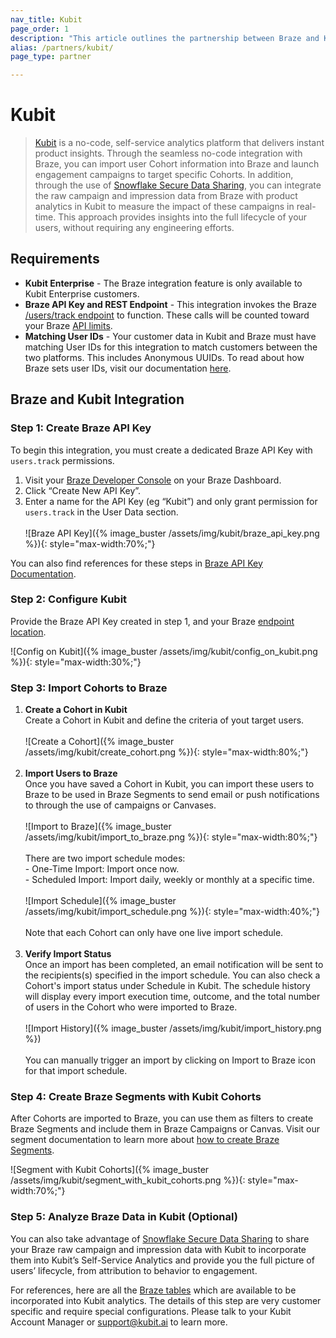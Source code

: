 ```yaml
---
nav_title: Kubit
page_order: 1
description: "This article outlines the partnership between Braze and Kubit, a no-code, self-service analytics platform that delivers instant product insights."
alias: /partners/kubit/
page_type: partner

---
```


# Kubit

> [Kubit](https://kubit.ai/) is a no-code, self-service analytics platform that delivers instant product insights. Through the seamless no-code integration with Braze, you can import user Cohort information into Braze and launch engagement campaigns to target specific Cohorts. In addition, through the use of [Snowflake Secure Data Sharing]({{site.baseurl}}/partners/data_and_infrastructure_agility/data_warehouses/snowflake/), you can integrate the raw campaign and impression data from Braze with product analytics in Kubit to measure the impact of these campaigns in real-time. This approach provides insights into the full lifecycle of your users, without requiring any engineering efforts.

## Requirements

* __Kubit Enterprise__ - The Braze integration feature is only available to Kubit Enterprise customers.
* __Braze API Key and REST Endpoint__ - This integration invokes the Braze [/users/track endpoint]({{site.baseurl}}/api/endpoints/user_data/post_user_track/) to function. These calls will be counted toward your Braze [API limits]({{site.baseurl}}/api/basics/#api-limits).
* __Matching User IDs__ - Your customer data in Kubit and Braze must have matching User IDs for this integration to match customers between the two platforms. This includes Anonymous UUIDs. To read about how Braze sets user IDs, visit our documentation [here](({{site.baseurl}}/developer_guide/platform_integration_guides/fireos/analytics/setting_user_ids/#setting-user-ids)). 

## Braze and Kubit Integration
### Step 1: Create Braze API Key
To begin this integration, you must create a dedicated Braze API Key with `users.track` permissions.

1. Visit your [Braze Developer Console](https://dashboard-01.braze.com/app_settings/developer_console/) on your Braze Dashboard. 
2. Click “Create New API Key”.
3. Enter a name for the API Key (eg “Kubit”) and only grant permission for `users.track` in the User Data section. <br><br>![Braze API Key]({% image_buster /assets/img/kubit/braze_api_key.png %}){: style="max-width:70%;"}

You can also find references for these steps in [Braze API Key Documentation]({{site.baseurl}}/api/basics/#app-group-rest-api-keys). 

### Step 2: Configure Kubit
Provide the Braze API Key created in step 1, and your Braze [endpoint location]({{site.baseurl}}/api/basics/#endpoints).

![Config on Kubit]({% image_buster /assets/img/kubit/config_on_kubit.png %}){: style="max-width:30%;"}

### Step 3: Import Cohorts to Braze
1. __Create a Cohort in Kubit__<br>
Create a Cohort in Kubit and define the criteria of yout target users.<br><br>![Create a Cohort]({% image_buster /assets/img/kubit/create_cohort.png %}){: style="max-width:80%;"}<br><br>
2. __Import Users to Braze__<br>
Once you have saved a Cohort in Kubit, you can import these users to Braze to be used in Braze Segments to send email or push notifications to through the use of campaigns or Canvases.<br><br>![Import to Braze]({% image_buster /assets/img/kubit/import_to_braze.png %}){: style="max-width:80%;"}<br><br>There are two import schedule modes:<br>- One-Time Import: Import once now.<br>- Scheduled Import: Import daily, weekly or monthly at a specific time. <br><br>![Import Schedule]({% image_buster /assets/img/kubit/import_schedule.png %}){: style="max-width:40%;"}<br><br>Note that each Cohort can only have one live import schedule.<br><br>
3. __Verify Import Status__<br>
Once an import has been completed, an email notification will be sent to the recipients(s) specified in the import schedule. You can also check a Cohort's import status under Schedule in Kubit. The schedule history will display every import execution time, outcome, and the total number of users in the Cohort who were imported to Braze.<br><br>![Import History]({% image_buster /assets/img/kubit/import_history.png %})<br><br>You can manually trigger an import by clicking on Import to Braze icon for that import schedule.

### Step 4: Create Braze Segments with Kubit Cohorts
After Cohorts are imported to Braze, you can use them as filters to create Braze Segments and include them in Braze Campaigns or Canvas. Visit our segment documentation to learn more about [how to create Braze Segments]({{site.baseurl}}/user_guide/engagement_tools/segments/creating_a_segment/#step-4-add-filters-to-your-segment).

![Segment with Kubit Cohorts]({% image_buster /assets/img/kubit/segment_with_kubit_cohorts.png %}){: style="max-width:70%;"}

### Step 5: Analyze Braze Data in Kubit (Optional)
You can also take advantage of [Snowflake Secure Data Sharing]({{site.baseurl}}/partners/data_and_infrastructure_agility/data_warehouses/snowflake/) to share your Braze raw campaign and impression data with Kubit to incorporate them into Kubit’s Self-Service Analytics and provide you the full picture of users’ lifecycle, from attribution to behavior to engagement.  

For references, here are all the [Braze tables]({{site.baseurl}}/assets/download_file/data-sharing-raw-table-schemas.txt?ed79384e6ac6a97fe3b3d9f76852b7c2) which are available to be incorporated into Kubit analytics. The details of this step are very customer specific and require special configurations. Please talk to your Kubit Account Manager or support@kubit.ai to learn more.